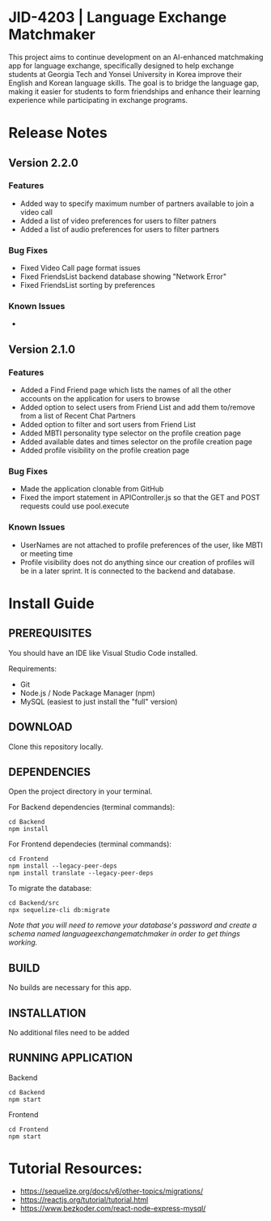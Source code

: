 # JID-4203 | Language Exchange Matchmaker
This project aims to continue development on an AI-enhanced matchmaking app for language exchange, specifically designed to help exchange students at Georgia Tech and Yonsei University in Korea improve their English and Korean language skills. The goal is to bridge the language gap, making it easier for students to form friendships and enhance their learning experience while participating in exchange programs.

# Release Notes
## Version 2.2.0
### Features
* Added way to specify maximum number of partners available to join a video call
* Added a list of video preferences for users to filter patners
* Added a list of audio preferences for users to filter partners
### Bug Fixes
* Fixed Video Call page format issues
* Fixed FriendsList backend database showing "Network Error"
* Fixed FriendsList sorting by preferences
### Known Issues
* 

## Version 2.1.0
### Features
* Added a Find Friend page which lists the names of all the other accounts on the application for users to browse
* Added option to select users from Friend List and add them to/remove from a list of Recent Chat Partners
* Added option to filter and sort users from Friend List 
* Added MBTI personality type selector on the profile creation page
* Added available dates and times selector on the profile creation page
* Added profile visibility on the profile creation page
### Bug Fixes
* Made the application clonable from GitHub
* Fixed the import statement in APIController.js so that the GET and POST requests could use pool.execute
### Known Issues
* UserNames are not attached to profile preferences of the user, like MBTI or meeting time
* Profile visibility does not do anything since our creation of profiles will be in a later sprint. It is connected to the backend and database.

# Install Guide
## PREREQUISITES 
You should have an IDE like Visual Studio Code installed.

Requirements:
* Git
* Node.js / Node Package Manager (npm)
* MySQL (easiest to just install the "full" version)
  
## DOWNLOAD
Clone this repository locally.

## DEPENDENCIES 
Open the project directory in your terminal.

For Backend dependencies (terminal commands): 

    cd Backend
    npm install

For Frontend dependecies (terminal commands): 

    cd Frontend 
    npm install --legacy-peer-deps
    npm install translate --legacy-peer-deps

To migrate the database:

    cd Backend/src 
    npx sequelize-cli db:migrate
*Note that you will need to remove your database's password and create a schema named languageexchangematchmaker in order to get things working.* 

## BUILD 
No builds are necessary for this app.

## INSTALLATION 
No additional files need to be added 

## RUNNING APPLICATION
Backend

    cd Backend 
    npm start

Frontend

    cd Frontend
    npm start

# Tutorial Resources: 
* https://sequelize.org/docs/v6/other-topics/migrations/ 
* https://reactjs.org/tutorial/tutorial.html 
* https://www.bezkoder.com/react-node-express-mysql/ 
